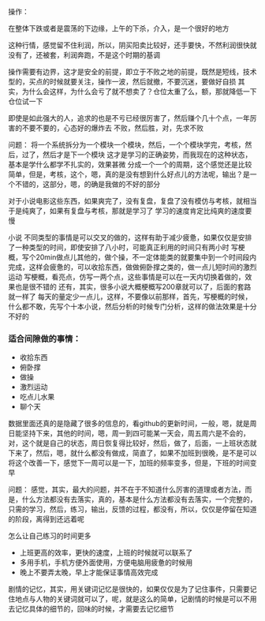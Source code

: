 操作：

在整体下跌或者是震荡的下边缘，上午的下杀，介入，是一个很好的地方

这种行情，感觉留不住利润，所以，阴买阳卖比较好，还手要快，不然利润很快就没有了，还被套，利润奔跑，不是这个时期的基调

操作需要有边界，这才是安全的前提，即立于不败之地的前提，既然是短线，技术型的，买点的时候就要关注，操作一波，然后就撤，不要沉迷，要做好自损
其实，为什么会这样，为什么会亏了就不想卖了？仓位太重了么，额，那就降低一下仓位试一下

即使是如此强大的人，追求的也是不亏已经很厉害了，然后赚个几十个点，一年厉害的不要不要的，心态好的爆炸去
不败，然后胜，对，先求不败

问题：
将一个系统拆分为一个模块一个模块，然后，一个个模块学完，考核，然后，过了，然后才是下一个模块
这才是学习的正确姿势，而我现在的这种状态，基本是学什么都学不扎实的，效果甚微
分成一个一个的周期，这个感觉还是比较简单，但是，考核，这个，嗯，真的是没有想到什么好点儿的方法呢，输出？是一个不错的，这部分，嗯，的确是我做的不好的部分

对于小说电影这些东西，如果爽完了，没有复盘，复盘了没有模仿与考核，就相当于是纯爽了，如果有复盘与考核，那就是学习了
学习的速度肯定比纯爽的速度要慢


小说
不同类型的事情是可以交叉的做的，这样有助于减少疲惫，如果仅仅是安排了一种类型的时间，即使安排了八小时，可能真正利用的时间只有两小时
写梗概，写个20min做点儿其他的，做个操，不一定体能类的就要集中到一个时间段内完成，这样会疲惫的，可以收拾东西，做做俯卧撑之类的，做一点儿短时间的激烈运动
写梗概，看亮点，仿写一两个点，这些事情是可以在一天内切换着做的，效果也是很不错的
还有，其实，很多小说大概梗概写200章就可以了，后面的套路就一样了
每天的量定少一点儿，这样，不要像以前那样，首先，写梗概的时候，什么都不敢，先写个十本小说，然后分析的时候专门分析，这样的做法效果是十分不好的

### 适合间隙做的事情：

 - 收拾东西
 - 俯卧撑
 - 做操
 - 激烈运动
 - 吃点儿水果
 - 聊个天 


数据里面还真的是隐藏了很多的信息的，看github的更新时间，一般，嗯，就是周日能坚持下来，其他的时间，嗯，周一到四可能某一天会，周五周六是不会的，
对，这个就是自己的状态，周日恢复得比较好，然后，做了，后面，一上班状态就下来了，然后，嗯，就什么都没有做成，简直了，如果不加班到很晚，是不是可以将这个改善一下，感觉下一周可以是一下，加班的频率变多，但是，下班的时间变早


问题：
感觉，其实，最大的问题，并不在于不知道什么厉害的道理或者方法，而是，什么方法都没有去落实，真的，基本是什么方法都没有去落实，一个完整的，只需的学习，然后，练习，输出，反馈的过程，都没有，所以，仅仅是停留在知道的阶段，离得到还远着呢

怎么让自己练习的时间更多
- 上班更高的效率，更快的速度，上班的时候就可以联系了
- 多用手机，手机方便外面使用，方便电脑用疲惫的时候用
- 晚上不要弄太晚，早上才能保证事情高效完成


剧情的记忆，其实，用关键词记忆是很快的，如果仅仅是为了记住事件，只需要记住地点与人物的关键词就可以了，呢，就是这么的简单，记剧情的时候是可以不用去记忆具体的细节的，回味的时候，才需要去记忆细节
